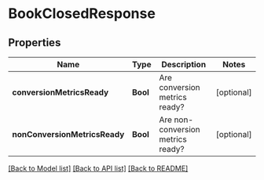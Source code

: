 # BookClosedResponse

## Properties
Name | Type | Description | Notes
------------ | ------------- | ------------- | -------------
**conversionMetricsReady** | **Bool** | Are conversion metrics ready? | [optional] 
**nonConversionMetricsReady** | **Bool** | Are non-conversion metrics ready? | [optional] 

[[Back to Model list]](../README.md#documentation-for-models) [[Back to API list]](../README.md#documentation-for-api-endpoints) [[Back to README]](../README.md)


